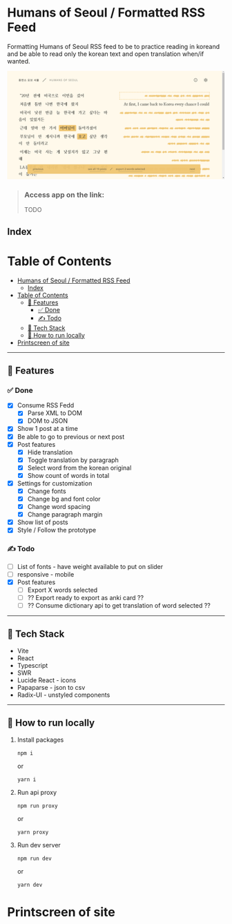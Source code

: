 # Humans of Seoul / Formatted RSS Feed
Formatting Humans of Seoul RSS feed to be to practice reading in koreand and be able to read only the korean text and open translation when/if wanted.


![Header image ](/header-readme.png "Header")

> ### Access app on the link:
> TODO

## Index

# Table of Contents
- [Humans of Seoul / Formatted RSS Feed](#humans-of-seoul--formatted-rss-feed)
  - [Index](#index)
- [Table of Contents](#table-of-contents)
  - [📖 Features](#-features)
    - [✅ Done](#-done)
    - [✍️ Todo](#️-todo)
  - [🧰 Tech Stack](#-tech-stack)
  - [🚀 How to run locally](#-how-to-run-locally)
- [Printscreen of site](#printscreen-of-site)

---
## 📖 Features

### ✅ Done

- [x] Consume RSS Fedd
  - [x] Parse XML to DOM
  - [x] DOM to JSON
- [x] Show 1 post at a time
- [X] Be able to go to previous or next post
- [x] Post features
  - [x] Hide translation
  - [x] Toggle translation by paragraph
  - [x] Select word from the korean original
  - [x] Show count of words in total
- [x] Settings for customization
  - [x] Change fonts
  - [x] Change bg and font color
  - [x] Change word spacing
  - [x] Change paragraph margin
- [x] Show list of posts 
- [x] Style / Follow the prototype

### ✍️ Todo
- [ ] List of fonts - have weight available to put on slider
- [ ] responsive - mobile
- [x] Post features
  - [ ] Export X words selected
  - [ ] ?? Export ready to export as anki card ??
  - [ ] ?? Consume dictionary api to get translation of word selected ??

---

## 🧰 Tech Stack

- Vite
- React
- Typescript
- SWR
- Lucide React - icons
- Papaparse - json to csv
- Radix-UI - unstyled components

---

## 🚀 How to run locally

1. Install packages

      ```
      npm i 
      ```
      
      or

      ```
      yarn i
      ```

2. Run api proxy

      ```
      npm run proxy 
      ```
      
      or

      ```
      yarn proxy
      ```


3. Run dev server

      ```
      npm run dev 
      ```
      
      or

      ```
      yarn dev
      ```


# Printscreen of site


